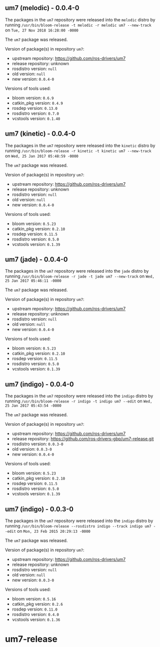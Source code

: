 ## um7 (melodic) - 0.0.4-0

The packages in the `um7` repository were released into the `melodic` distro by running `/usr/bin/bloom-release -t melodic -r melodic um7 --new-track` on `Tue, 27 Nov 2018 16:28:00 -0000`

The `um7` package was released.

Version of package(s) in repository `um7`:

- upstream repository: https://github.com/ros-drivers/um7
- release repository: unknown
- rosdistro version: `null`
- old version: `null`
- new version: `0.0.4-0`

Versions of tools used:

- bloom version: `0.6.9`
- catkin_pkg version: `0.4.9`
- rosdep version: `0.13.0`
- rosdistro version: `0.7.0`
- vcstools version: `0.1.40`


## um7 (kinetic) - 0.0.4-0

The packages in the `um7` repository were released into the `kinetic` distro by running `/usr/bin/bloom-release -r kinetic -t kinetic um7 --new-track` on `Wed, 25 Jan 2017 05:48:59 -0000`

The `um7` package was released.

Version of package(s) in repository `um7`:

- upstream repository: https://github.com/ros-drivers/um7
- release repository: unknown
- rosdistro version: `null`
- old version: `null`
- new version: `0.0.4-0`

Versions of tools used:

- bloom version: `0.5.23`
- catkin_pkg version: `0.2.10`
- rosdep version: `0.11.5`
- rosdistro version: `0.5.0`
- vcstools version: `0.1.39`


## um7 (jade) - 0.0.4-0

The packages in the `um7` repository were released into the `jade` distro by running `/usr/bin/bloom-release -r jade -t jade um7 --new-track` on `Wed, 25 Jan 2017 05:46:11 -0000`

The `um7` package was released.

Version of package(s) in repository `um7`:

- upstream repository: https://github.com/ros-drivers/um7
- release repository: unknown
- rosdistro version: `null`
- old version: `null`
- new version: `0.0.4-0`

Versions of tools used:

- bloom version: `0.5.23`
- catkin_pkg version: `0.2.10`
- rosdep version: `0.11.5`
- rosdistro version: `0.5.0`
- vcstools version: `0.1.39`


## um7 (indigo) - 0.0.4-0

The packages in the `um7` repository were released into the `indigo` distro by running `/usr/bin/bloom-release -r indigo -t indigo um7 --edit` on `Wed, 25 Jan 2017 05:43:54 -0000`

The `um7` package was released.

Version of package(s) in repository `um7`:

- upstream repository: https://github.com/ros-drivers/um7
- release repository: https://github.com/ros-drivers-gbp/um7-release.git
- rosdistro version: `0.0.3-0`
- old version: `0.0.3-0`
- new version: `0.0.4-0`

Versions of tools used:

- bloom version: `0.5.23`
- catkin_pkg version: `0.2.10`
- rosdep version: `0.11.5`
- rosdistro version: `0.5.0`
- vcstools version: `0.1.39`


## um7 (indigo) - 0.0.3-0

The packages in the `um7` repository were released into the `indigo` distro by running `/usr/bin/bloom-release --rosdistro indigo --track indigo um7 --edit` on `Mon, 23 Feb 2015 20:29:13 -0000`

The `um7` package was released.

Version of package(s) in repository `um7`:
- upstream repository: https://github.com/ros-drivers/um7
- release repository: unknown
- rosdistro version: `null`
- old version: `null`
- new version: `0.0.3-0`

Versions of tools used:
- bloom version: `0.5.16`
- catkin_pkg version: `0.2.6`
- rosdep version: `0.11.0`
- rosdistro version: `0.4.0`
- vcstools version: `0.1.36`


# um7-release
